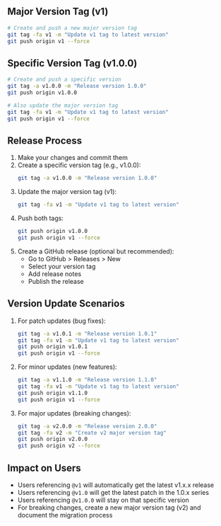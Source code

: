 ## Major Version Tag (v1)

```bash
# Create and push a new major version tag
git tag -fa v1 -m "Update v1 tag to latest version"
git push origin v1 --force
```

## Specific Version Tag (v1.0.0)

```bash
# Create and push a specific version
git tag -a v1.0.0 -m "Release version 1.0.0"
git push origin v1.0.0

# Also update the major version tag
git tag -fa v1 -m "Update v1 tag to latest version"
git push origin v1 --force
```

## Release Process

1. Make your changes and commit them
2. Create a specific version tag (e.g., v1.0.0):
   ```bash
   git tag -a v1.0.0 -m "Release version 1.0.0"
   ```
3. Update the major version tag (v1):
   ```bash
   git tag -fa v1 -m "Update v1 tag to latest version"
   ```
4. Push both tags:
   ```bash
   git push origin v1.0.0
   git push origin v1 --force
   ```
5. Create a GitHub release (optional but recommended):
   - Go to GitHub > Releases > New
   - Select your version tag
   - Add release notes
   - Publish the release

## Version Update Scenarios

1. For patch updates (bug fixes):

   ```bash
   git tag -a v1.0.1 -m "Release version 1.0.1"
   git tag -fa v1 -m "Update v1 tag to latest version"
   git push origin v1.0.1
   git push origin v1 --force
   ```

2. For minor updates (new features):

   ```bash
   git tag -a v1.1.0 -m "Release version 1.1.0"
   git tag -fa v1 -m "Update v1 tag to latest version"
   git push origin v1.1.0
   git push origin v1 --force
   ```

3. For major updates (breaking changes):
   ```bash
   git tag -a v2.0.0 -m "Release version 2.0.0"
   git tag -fa v2 -m "Create v2 major version tag"
   git push origin v2.0.0
   git push origin v2 --force
   ```

## Impact on Users

- Users referencing `@v1` will automatically get the latest v1.x.x release
- Users referencing `@v1.0` will get the latest patch in the 1.0.x series
- Users referencing `@v1.0.0` will stay on that specific version
- For breaking changes, create a new major version tag (v2) and document the migration process
